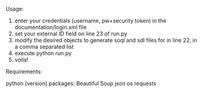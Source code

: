 Usage:

1) enter your credentials (username, pw+security token) in the documentation/login.xml file
2) set your external ID field on line 23 of run.py
3) modify the desired objects to generate soql and sdl files for in line 22, in a comma separated list
4) execute python run.py
5) voila!

Requirements:

python (version)
packages:
  Beautiful Soup
  json
  os
  requests

